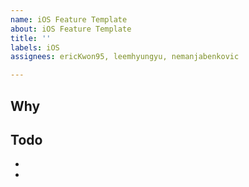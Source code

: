 ```yaml
---
name: iOS Feature Template
about: iOS Feature Template
title: ''
labels: iOS
assignees: ericKwon95, leemhyungyu, nemanjabenkovic

---
```


## Why

## Todo
- 
-
